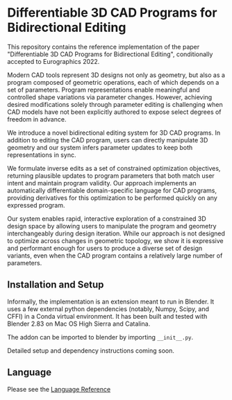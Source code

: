 # Differentiable 3D CAD Programs for Bidirectional Editing

This repository contains the reference implementation of the paper "Differentiable 3D CAD Programs for Bidirectional Editing", conditionally accepted to Eurographics 2022.

Modern CAD tools represent 3D designs not only as geometry, but also as a program composed of geometric operations, each of which depends on a set of parameters. Program representations enable meaningful and controlled shape variations via parameter changes. However, achieving desired modifications solely through parameter editing is challenging when CAD models have not been explicitly authored to expose select degrees of freedom in advance.

We introduce a novel bidirectional editing system for 3D CAD programs. In addition to editing the CAD program, users can directly manipulate 3D geometry and our system infers parameter updates to keep both representations in sync.

We formulate inverse edits as a set of constrained optimization objectives, returning plausible updates to program parameters that both match user intent and maintain program validity. Our approach implements an automatically differentiable domain-specific language for CAD programs, providing derivatives for this optimization to be performed quickly on any expressed program.

Our system enables rapid, interactive exploration of a constrained 3D design space by allowing users to manipulate the program and geometry interchangeably during design iteration. While our approach is not designed to optimize across changes in geometric topology, we show it is expressive and performant enough for users to produce a diverse set of design variants, even when the CAD program contains a relatively large number of parameters.

## Installation and Setup

Informally, the implementation is an extension meant to run in Blender. It uses a few external python dependencies (notably, Numpy, Scipy, and CFFI) in a Conda virtual environment. It has been built and tested with Blender 2.83 on Mac OS High Sierra and Catalina.

The addon can be imported to blender by importing `__init__.py`.

Detailed setup and dependency instructions coming soon.

## Language

Please see the [Language Reference](/language-reference.md)
